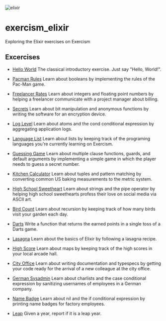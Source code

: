 ![elixir](https://dg8krxphbh767.cloudfront.net/tracks/elixir.svg)

# exercism_elixir
Exploring the Elixir exercises on Exercism

## Excercises

- [Hello World](/lib/hello_world.ex)
The classical introductory exercise. Just say "Hello, World!".

- [Pacman Rules](/lib/rules.ex)
Learn about booleans by implementing the rules of the Pac-Man game.

- [Freelancer Rates](/lib/freelancer_rates.ex)
Learn about integers and floating point numbers by helping a freelancer communicate with a project manager about billing.

- [Secrets](/lib/secrets.ex)
Learn about bit manipulation and anonymous functions by writing the software for an encryption device.

- [Log Level](/lib/log_level.ex)
Learn about atoms and the cond conditional expression by aggregating application logs.

- [Language List](/lib/language_list.ex)
Learn about lists by keeping track of the programing languages you're currently learning on Exercism.

- [Guessing Game](/lib/guessing_game.ex)
Learn about multiple clause functions, guards, and default arguments by implementing a simple game in which the player needs to guess a secret number.

- [Kitchen Calculator](/lib/kitchen_calculator.ex)
Learn about tuples and pattern matching by converting common US baking measurements to the metric system.

- [High School Sweetheart](/lib/high_school_sweetheart.ex)
Learn about strings and the pipe operator by helping high school sweethearts profess their love on social media via ASCII art.

- [Bird Count](/lib/bird_count.ex)
Learn about recursion by keeping track of how many birds visit your garden each day.

- [Darts](/lib/darts.ex)
Write a function that returns the earned points in a single toss of a Darts game.

- [Lasagna](/lib/lasagna.ex)
Learn about the basics of Elixir by following a lasagna recipe.

- [High Score](/lib/high_score.ex)
Learn about maps by keeping track of the high scores in your local arcade hall.

- [City Office](/lib/form.ex)
Learn about writing documentation and typespecs by getting your code ready for the arrival of a new colleague at the city office.

- [German Sysadmin](/lib/username.ex)
Learn about charlists and the case conditional expression by sanitizing usernames of employees in a German company.

- [Name Badge](/lib/name_badge.ex)
Learn about nil and the if conditional expression by printing name badges for factory employees.

- [Leap](/lib/year.ex)
Given a year, report if it is a leap year.